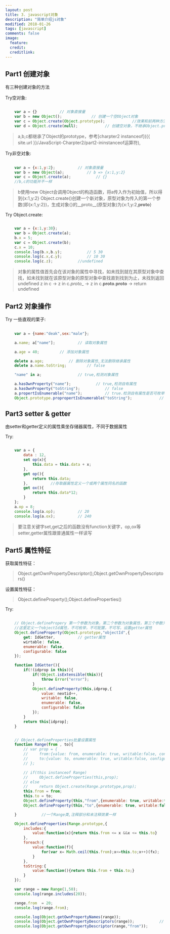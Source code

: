 ```yaml
---
layout: post
title: 3. javascript对象
description: "简单介绍js对象"
modified: 2018-01-26
tags: [javascript]
comments: false
image:
  feature: 
  credit: 
  creditlink: 
---
```


## Part1 创建对象

有三种创建对象的方法

Try空对象:

```javascript

	var a = {}			// 对象直接量
	var b = new Object();			  // 创建一个空Object对象
	var c = Object.create(Object.prototype);			//效果和前两种方法一致
	var d = Object.create(null);			// 创建空对象，不继承Object.prototype

```
>a,b,c都继承了Object的prototype，参考[charpter2 instanceof]({{ site.url }}/JavaScript-Charpter2/part2-ininstanceof运算符),

Try非空对象:

```javascript
	
	var a = {x:1,y:2};			// 对象直接量
	var b = new Object(a);			// b => {x:1,y:2}
	var c = Object.create(a);			// {}
	//b,c的功能并不一样

```

>b使用new Object会调用Object的构造函数，将a传入作为初始值，所以得到{x:1,y:2}
>Object.create()创建一个新对象，原型对象为传入的第一个参数(即{x:1,y:2})，生成对象{}的__proto__(原型对象)为{x:1,y:2,__proto__}

Try Object.create:

```javascript

	var a = {x:1,y:30};
	var b = Object.create(a);
	b.x = 5;
	var c = Object.create(b);
	c.x = 10;
	console.log(b.x,b.y);			// 5 30
	console.log(c.x,c.y);			// 10 30
	console.log(c.z);			//undefined

```
>对象的属性值首先会在该对象的属性中寻找，如未找到就在其原型对象中查找，如未找到就在该原型对象的原型对象中查找直到找到为止，未找到返回undefined
> z in c -> z in c._proto__ -> z in c.__proto__.__proto__ -> return undefined

## Part2 对象操作

Try 一些直观的栗子:

```javascript
	
	var a = {name:"deak",sex:"male"};

	a.name; a["name"];			// 读取对象属性

	a.age = 40;			// 添加对象属性

	delete a.age;			// 删除对象属性,无法删除继承属性
	delete a.name.toString;			// false

	"name" in a;				// true,检测对象属性

	a.hasOwnProperty("name");			// true,检测自有属性
	a.hasOwnProperty("toString");			// false
	a.propertIsEnumerable("name");			// true.检测自有属性是否可枚举
	Object.prototype.propropertIsEnumerable("toString");			// false,不可枚举

```

## Part3 setter & getter

由setter和getter定义的属性乘坐存储器属性，不同于数据属性

Try:

```javascript

	var a = {
	    data : 12,
	    set op(x){
	        this.data = this.data + x;
	    },
	    get op(){
	        return this.data;
	    },          //存取器属性定义一个或两个属性同名的函数
	    get ox(){
	        return this.data*12;
	    }
	};
	a.op = 8;
	console.log(a.op);          // 20
	console.log(a.ox);          // 240

```

>要注意关键字set,get之后的函数没有function关键字，op,ox等setter,getter属性跟普通属性一样读写


## Part5 属性特征

获取属性特征：

>Object.getOwnPropertyDescriptor(),Object.getOwnPropertyDescriptors()

设置属性特征：

>Object.defineProperty(),Object.defineProperties()

Try:

```javascript
	
	// Object.definePropery 第一个参数为对象，第二个参数为对象属性，第三个参数为需要设置的对象
	//这里定义一个objectId属性，不可枚举，不可配置，不可写，设置getter属性
	Object.defineProperty(Object.prototype,"objectId",{
	    get: IdGetter,			// getter属性
	    wirtable： false,
	    enumerable: false,
	    configurable: false
	});

	function IdGetter(){
	    if(!(idprop in this)){
	        if(!Object.isExtensible(this)){
	            throw Error("error");
	        }
	        Object.defineProperty(this,idprop,{
	            value: nextid++,
	            writable: false,
	            enumerable: false,
	            configurable: false
	        });
	    }
	    return this[idprop];
	}

```

```javascript

	// Object.defineProperties批量设置属性
	function Range(from , to){
	    // var prop = {
	    //     from:{value: from, enumerable: true, writable:false, configurable:false},
	    //     to:{value: to, enumerable: true, writable:false, configurable:false}
	    // };

	    // if(this instanceof Range)
	    //     Object.defineProperties(this,prop);
	    // else
	    //     return Object.create(Range.prototype,prop);
	    this.from = from;
	    this.to = to;
	    Object.defineProperty(this,"from",{enumerable: true, writable:false, configurable:false});
	    Object.defineProperty(this,"to",{enumerable: true, writable:false, configurable:false});

	}			//一个Range类,注释部分和未注释效果一样

	Object.defineProperties(Range.prototype,{
	    includes:{
	        value:function(x){return this.from <= x &&x <= this.to}
	    },
	    foreach:{
	        value:function(f){
	            for(var x= Math.ceil(this.from);x<=this.to;x++)(fx);
	        }
	    },
	    toString:{
	        value:function(){return this.from + this.to;}
	    }
	});

	var range = new Range(1,50);
	console.log(range.includes(20));

	range.from  = 20;
	console.log(range.from);

	console.log(Object.getOwnPropertyNames(range));
	console.log(Object.getOwnPropertyDescriptors(range));			// 批量获取属性描述符
	console.log(Object.getOwnPropertyDescriptor(range,"from"));			// 获取特定属性描述符

```
